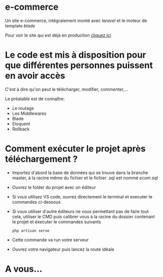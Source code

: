 # e-commerce
Un site e-commerce, intégralement monté avec *laravel* et le moteur de template *blade*

Pour voir le site qui est déjà en production <a href="http://mon-tshirt.42web.io">cliquez ici</a>


# Le code est mis à disposition pour que différentes personnes puissent en avoir accès

C'est à dire qu'on peut le télécharger, modifier, commenter,...

Le préalable est de connaître:
  - Le routage
  - Les Middlewares
  - Blade
  - Eloquent
  - Rollback



# Comment exécuter le projet après téléchargement ?

  - Importez d'abord la base de données qui se trouve dans la branche master, à la racine même du fichier et le fichier .sql est nommé *ecom.sql*
  - Ouvrez le folder du projet avec un éditeur
  - Si vous utilisez VS code, ouvrez directement le terminal et executer le commandes ci-dessous
  - Si vous utiliser d'autre éditeurs ne vous permettant pas de faire tout cela, utiliser le CMD puis calibrer vous à la racine du dossier contenant le projet et éxecuter le commandes suivants

    
        php artisan serve
  
  - Cette commande va run votre serveur
  - Ouvrez votre navigateur puis lancez la route idéale


# A vous...
